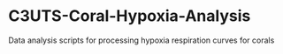# C3UTS-Coral-Hypoxia-Analysis
Data analysis scripts for processing hypoxia respiration curves for corals
